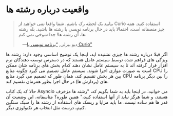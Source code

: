 # واقعیت درباره رشته ها
>بیایید یک لحظه رک باشیم. شما واقعا نمی خواهید از Curio استفاده کنید. همه چیز منصفانه است،
>احتمالا باید در حال برنامه نویسی با رشته ها باشید. بله رشته ها، آن رشته ها! جدا شوخی نمی کنم.
>
>&nbsp;&nbsp;&nbsp;—دیو بیزلی, [“برنامه نویسی با Curio”](https://oreil.ly/oXJaC)

<p style='text-align: justify;'>اگر قبلا درباره رشته ها چیزی نشنیده اید، اینجا یک توضیح اساسی وجود دارد: رشته ها ویژگی های فراهم شده توسط سیستم عامل هستند که در دسترس توسعه دهندگان نرم افزار قرار گرفته اند تا به سیستم عامل نشان دهند کدام بخش های برنامه شان ممکن است به صورت موازی اجرا شوند. سیستم عامل تصمیم می گیرد چگونه منابع CPU را بین هر بخش تقسیم کند، همان طور که تصمیم می گیرد منابع CPU را بین دیگر برنامه های (پردازش ها) در حال اجرا بطور همزمان تقسیم کند.</p>

<p style='text-align: justify;'>حالا که یک کتاب Asyncio می خوانید، در اینجا باید به شما بگویم که، "رشته ها مزخرف هستند، و شما هرگز نباید از آنها استفاده کنید،" همین طوره؟ متاسفانه، این وضعیت آن قدر ها هم ساده نیست. ما باید مزایا و ریسک های استفاده از رشته ها را سبک سنگین کنیم، درست مثل انتخاب هر تکنولوژی دیگر.</p>
